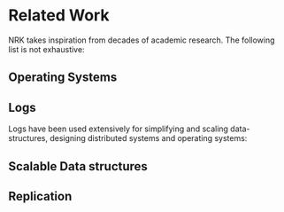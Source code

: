# Related Work

NRK takes inspiration from decades of academic research. The following list
is not exhaustive:

## Operating Systems

## Logs

Logs have been used extensively for simplifying and scaling data-structures,
designing distributed systems and operating systems:

## Scalable Data structures

## Replication
